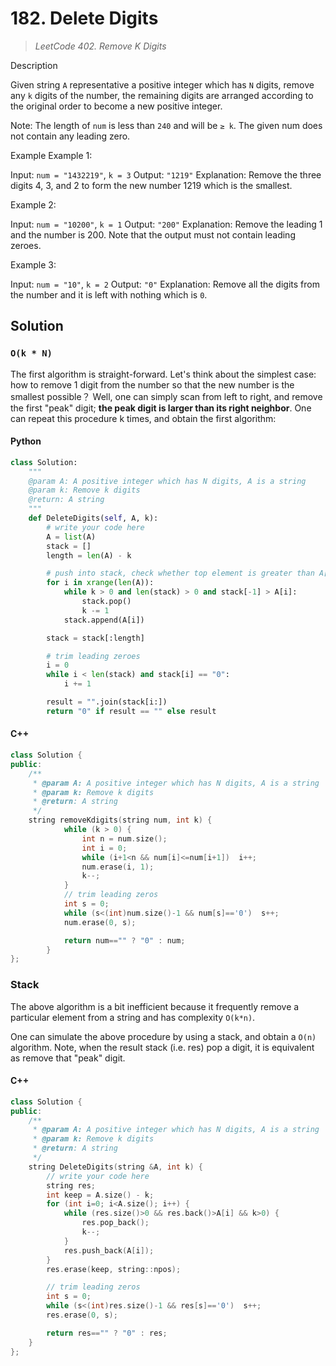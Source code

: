 # 182. Delete Digits

> *LeetCode 402. Remove K Digits*

Description

Given string `A` representative a positive integer which has `N` digits, remove any `k` digits of the number, the remaining digits are arranged according to the original order to become a new positive integer.

Note:
The length of `num` is less than `240` and will be `≥ k`.
The given num does not contain any leading zero.

Example
Example 1:

Input: `num = "1432219"`, `k = 3`
Output: `"1219"`
Explanation: Remove the three digits 4, 3, and 2 to form the new number 1219 which is the smallest.


Example 2:

Input: `num = "10200"`, `k = 1`
Output: `"200"`
Explanation: Remove the leading 1 and the number is 200. Note that the output must not contain leading zeroes.


Example 3:

Input: `num = "10"`, `k = 2`
Output: `"0"`
Explanation: Remove all the digits from the number and it is left with nothing which is `0`.


## Solution

### `O(k * N)`

The first algorithm is straight-forward. Let's think about the simplest case: how to remove 1 digit from the number so that the new number is the smallest possible？ Well, one can simply scan from left to right, and remove the first "peak" digit; **the peak digit is larger than its right neighbor**. One can repeat this procedure k times, and obtain the first algorithm:

#### Python

```python
class Solution:
    """
    @param A: A positive integer which has N digits, A is a string
    @param k: Remove k digits
    @return: A string
    """
    def DeleteDigits(self, A, k):
        # write your code here
        A = list(A)
        stack = []
        length = len(A) - k

        # push into stack, check whether top element is greater than A[i]
        for i in xrange(len(A)):
            while k > 0 and len(stack) > 0 and stack[-1] > A[i]:
                stack.pop()
                k -= 1
            stack.append(A[i])

        stack = stack[:length]

        # trim leading zeroes
        i = 0
        while i < len(stack) and stack[i] == "0":
            i += 1

        result = "".join(stack[i:])
        return "0" if result == "" else result
```

#### C++

```cpp
class Solution {
public:
    /**
     * @param A: A positive integer which has N digits, A is a string
     * @param k: Remove k digits
     * @return: A string
     */
    string removeKdigits(string num, int k) {
            while (k > 0) {
                int n = num.size();
                int i = 0;
                while (i+1<n && num[i]<=num[i+1])  i++;
                num.erase(i, 1);
                k--;
            }
            // trim leading zeros
            int s = 0;
            while (s<(int)num.size()-1 && num[s]=='0')  s++;
            num.erase(0, s);

            return num=="" ? "0" : num;
        }
};
```

### Stack

The above algorithm is a bit inefficient because it frequently remove a particular element from a string and has complexity `O(k*n)`.

One can simulate the above procedure by using a stack, and obtain a `O(n)` algorithm. Note, when the result stack (i.e. res) pop a digit, it is equivalent as remove that "peak" digit.

#### C++

```cpp
class Solution {
public:
    /**
     * @param A: A positive integer which has N digits, A is a string
     * @param k: Remove k digits
     * @return: A string
     */
    string DeleteDigits(string &A, int k) {
        // write your code here
        string res;
        int keep = A.size() - k;
        for (int i=0; i<A.size(); i++) {
            while (res.size()>0 && res.back()>A[i] && k>0) {
                res.pop_back();
                k--;
            }
            res.push_back(A[i]);
        }
        res.erase(keep, string::npos);

        // trim leading zeros
        int s = 0;
        while (s<(int)res.size()-1 && res[s]=='0')  s++;
        res.erase(0, s);

        return res=="" ? "0" : res;
    }
};
```

